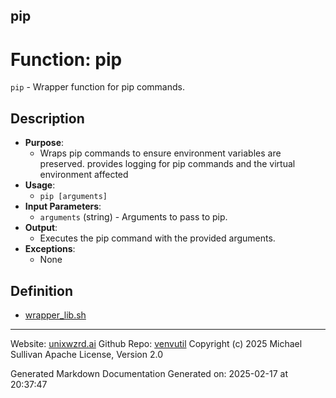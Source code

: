 ## pip
# Function: pip
`pip` - Wrapper function for pip commands.
## Description
- **Purpose**:
  - Wraps pip commands to ensure environment variables are preserved. provides logging
    for pip commands and the virtual environment affected
- **Usage**:
  - `pip [arguments]`
- **Input Parameters**:
  - `arguments` (string) - Arguments to pass to pip.
- **Output**:
  - Executes the pip command with the provided arguments.
- **Exceptions**:
  - None

## Definition 

* [wrapper_lib.sh](../wrapper_lib_sh.md)
---

Website: [unixwzrd.ai](https://unixwzrd.ai)
Github Repo: [venvutil](https://github.com/unixwzrd/venvutil)
Copyright (c) 2025 Michael Sullivan
Apache License, Version 2.0

Generated Markdown Documentation
Generated on: 2025-02-17 at 20:37:47
